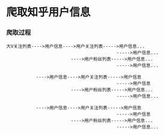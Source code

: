 爬取知乎用户信息
============================================================

### 爬取过程


    大V关注列表---->用户信息---->用户关注列表----->用户信息...
                                             ----->用户信息...
                            ---->用户粉丝列表----->用户信息...
                                             ----->用户信息...

               ---->用户信息---->用户关注列表----->用户信息
                                             ----->用户信息
                            ---->用户粉丝列表----->用户信息...
                                             ----->用户信息...

               ---->用户信息---->用户关注列表----->用户信息
                                             ----->用户信息
                            ---->用户粉丝列表----->用户信息...
                                             ----->用户信息...